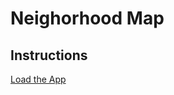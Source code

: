 # Neighorhood Map

## Instructions

[Load the App](http://laurenfromseattle.github.io/neighborhood-map/dist/index.html)